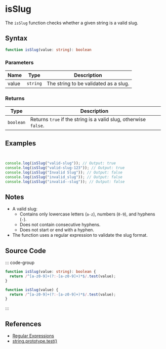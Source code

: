 # isSlug

The `isSlug` function checks whether a given string is a valid slug.

## Syntax

```typescript
function isSlug(value: string): boolean
```

### Parameters

| Name | Type     | Description                    |
|------|----------|--------------------------------|
| value  | `string` | The string to be validated as a slug. |

### Returns

| Type      | Description                                     |
|-----------|-------------------------------------------------|
| `boolean` | Returns `true` if the string is a valid slug, otherwise `false`. |

## Examples

```typescript


console.log(isSlug("valid-slug")); // Output: true
console.log(isSlug("valid-slug-123")); // Output: true
console.log(isSlug("Invalid Slug")); // Output: false
console.log(isSlug("invalid_slug")); // Output: false
console.log(isSlug("invalid--slug")); // Output: false
```

## Notes

- A valid slug:
  - Contains only lowercase letters (`a-z`), numbers (`0-9`), and hyphens (`-`).
  - Does not contain consecutive hyphens.
  - Does not start or end with a hyphen.
- The function uses a regular expression to validate the slug format.

## Source Code

::: code-group
```typescript
function isSlug(value: string): boolean {
  return /^[a-z0-9]+(?:-[a-z0-9]+)*$/.test(value);
}
```

```javascript
function isSlug(value) {
  return /^[a-z0-9]+(?:-[a-z0-9]+)*$/.test(value);
}
```
::: 

## References

- [Regular Expressions](https://developer.mozilla.org/en-US/docs/Web/JavaScript/Guide/Regular_Expressions)
- [string.prototype.test()](https://developer.mozilla.org/en-US/docs/Web/JavaScript/Reference/Global_Objects/RegExp/test)